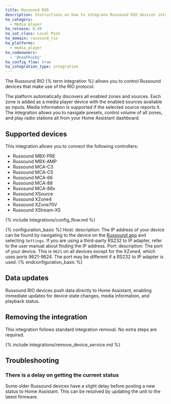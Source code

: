 ```yaml
---
title: Russound RIO
description: Instructions on how to integrate Russound RIO devices into Home Assistant.
ha_category:
  - Media player
ha_release: 0.49
ha_iot_class: Local Push
ha_domain: russound_rio
ha_platforms:
  - media_player
ha_codeowners:
  - '@noahhusby'
ha_config_flow: true
ha_integration_type: integration
---
```


The Russound RIO {% term integration %} allows you to control Russound devices that make use of the RIO protocol.

The platform automatically discovers all enabled zones and sources. Each zone is added as a media player device with the enabled sources available as inputs. Media information is supported if the selected source reports it. The integration allows you to navigate presets, control volume of all zones, and play radio stations all from your Home Assistant dashboard.

## Supported devices

This integration allows you to connect the following controllers:

- Russound MBX-PRE
- Russound MBX-AMP
- Russound MCA-C3
- Russound MCA-C5
- Russound MCA-66
- Russound MCA-88
- Rusosund MCA-88x
- Russound XSource
- Russound XZone4
- Russound XZone70V
- Russound XStream-X5

{% include integrations/config_flow.md %}

{% configuration_basic %}
Host:
    description: The IP address of your device can be found by navigating to the device on the [Russound app](https://www.russound.com/russound-app) and selecting `Settings`. If you are using a third-party RS232 to IP adapter, refer to the user manual about finding the IP address.
Port:
    description: The port of your device. This is `9621` on all devices except for the XZone4, which uses ports 9621-9624. The port may be different if a RS232 to IP adapter is used.
{% endconfiguration_basic %}

## Data updates

Russound RIO devices push data directly to Home Assistant, enabling immediate updates for device state changes, media information, and playback status.

## Removing the integration

This integration follows standard integration removal. No extra steps are required.

{% include integrations/remove_device_service.md %}

## Troubleshooting

### There is a delay on getting the current status

Some older Russound devices have a slight delay before posting a new status to Home Assistant. 
This can be resolved by updating the unit to the latest firmware.
